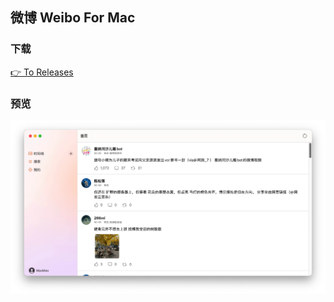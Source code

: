 ## 微博 Weibo For Mac 

### 下载
[👉 To Releases](https://github.com/zhazhahan/weibo/releases/tag/V-1.0.1)

### 预览
![Image text](https://github.com/zhazhahan/weibo/raw/main/Weibo/home.jpg)

